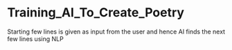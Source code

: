 # Training_AI_To_Create_Poetry
Starting few lines is given as input from the user and hence AI finds the next few lines using NLP
